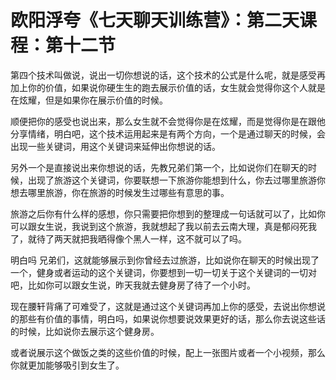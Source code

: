 # 欧阳浮夸《七天聊天训练营》：第二天课程：第十二节

第四个技术叫做说，说出一切你想说的话，这个技术的公式是什么呢，就是感受再加上你的价值，如果说你硬生生的跑去展示价值的话，女生就会觉得你这个人就是在炫耀，但是如果你在展示价值的时候。

顺便把你的感受也说出来，那么女生就不会觉得你是在炫耀，而是觉得你是在跟他分享情绪，明白吧，这个技术运用起来是有两个方向，一个是通过聊天的时候，会出现一些关键词，用这个关键词来延伸出你想说的话。

另外一个是直接说出来你想说的话，先教兄弟们第一个，比如说你们在聊天的时候，出现了旅游这个关键词，你要联想一下旅游你能想到什么，你去过哪里旅游你想去哪里旅游，你在旅游的时候发生过哪些有意思的事。

旅游之后你有什么样的感想，你只需要把你想到的整理成一句话就可以了，比如你可以跟女生说，我说到这个旅游，我就想起了我以前去云南大理，真是郁闷死我了，就待了两天就把我晒得像个黑人一样，这不就可以了吗。

明白吗 兄弟们，这就能够展示到你曾经去过旅游，比如说你在聊天的时候出现了一个，健身或者运动的这个关键词，你要想到一切一切关于这个关键词的一切对吧，比如你可以跟女生说，昨天我就去健身房了待了一个小时。

现在腰轩背痛了可难受了，这就是通过这个关键词再加上你的感受，去说出你想说的那些有价值的事情，明白吗，如果说你想要说效果更好的话，那么你去说这些话的时候，比如说你去展示这个健身房。

或者说展示这个做饭之类的这些价值的时候，配上一张图片或者一个小视频，那么你就更加能够吸引到女生了。